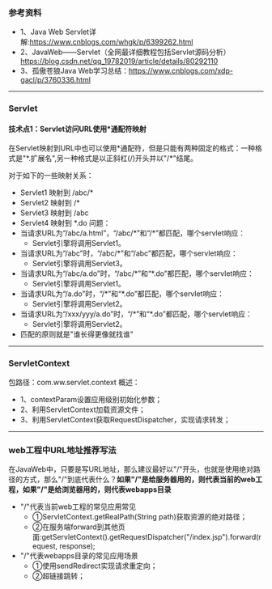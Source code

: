### 参考资料
* 1、Java Web Servlet详解:https://www.cnblogs.com/whgk/p/6399262.html
* 2、JavaWeb——Servlet（全网最详细教程包括Servlet源码分析）https://blog.csdn.net/qq_19782019/article/details/80292110
* 3、孤傲苍狼Java Web学习总结：https://www.cnblogs.com/xdp-gacl/p/3760336.html

***

### Servlet
#### 技术点1：Servlet访问URL使用*通配符映射
在Servlet映射到URL中也可以使用\*通配符，但是只能有两种固定的格式：一种格式是"\*.扩展名",另一种格式是以正斜杠(/)开头并以"/*"结尾。

对于如下的一些映射关系：
* Servlet1 映射到 /abc/*
* Servlet2 映射到 /*
* Servlet3 映射到 /abc
* Servlet4 映射到 *.do
问题：
* 当请求URL为“/abc/a.html”，“/abc/\*”和“/*”都匹配，哪个servlet响应：
    * Servlet引擎将调用Servlet1。
* 当请求URL为“/abc”时，“/abc/*”和“/abc”都匹配，哪个servlet响应：
    * Servlet引擎将调用Servlet3。
* 当请求URL为“/abc/a.do”时，“/abc/\*”和“*.do”都匹配，哪个servlet响应：
    * Servlet引擎将调用Servlet1。
* 当请求URL为“/a.do”时，“/\*”和“*.do”都匹配，哪个servlet响应：
    * Servlet引擎将调用Servlet2。
* 当请求URL为“/xxx/yyy/a.do”时，“/\*”和“*.do”都匹配，哪个servlet响应：
    * Servlet引擎将调用Servlet2。
* 匹配的原则就是"谁长得更像就找谁"

***

### ServletContext
包路径：com.ww.servlet.context
概述：
* 1、contextParam设置应用级别初始化参数；
* 2、利用ServletContext加载资源文件；
* 3、利用ServletContext获取RequestDispatcher，实现请求转发；

***

### web工程中URL地址推荐写法
在JavaWeb中，只要是写URL地址，那么建议最好以"/"开头，也就是使用绝对路径的方式，那么"/"到底代表什么？**如果"/"是给服务器用的，则代表当前的web工程，如果"/"是给浏览器用的，则代表webapps目录**

* "/"代表当前web工程的常见应用常见
    * ①ServletContext.getRealPath(String path)获取资源的绝对路径；
    * ②在服务端forward到其他页面:getServletContext().getRequestDispatcher("/index.jsp").forward(request, response);
* "/"代表webapps目录的常见应用场景
    * ①使用sendRedirect实现请求重定向；
    * ②超链接跳转；